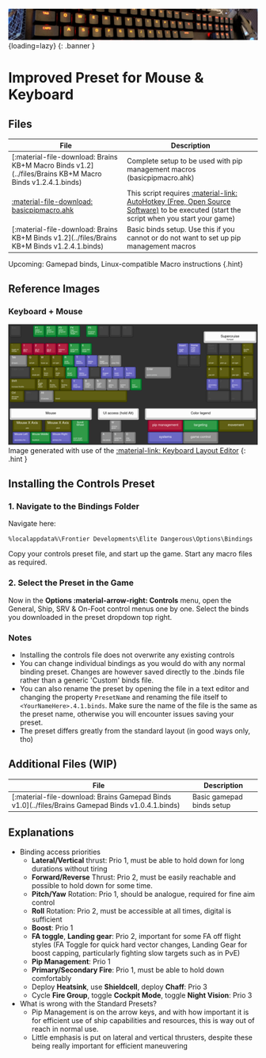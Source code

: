 ![Banner](../assets/banners/bannerkeyboard.jpg){loading=lazy}
{: .banner }

# Improved Preset for Mouse & Keyboard
## Files
|File|Description|
|-|-|
|[:material-file-download: Brains KB+M Macro Binds v1.2](../files/Brains KB+M Macro Binds v1.2.4.1.binds)|Complete setup to be used with pip management macros (basicpipmacro.ahk)|
|[:material-file-download: basicpipmacro.ahk](../files/basicpipmacro.ahk)|This script requires [:material-link: AutoHotkey (Free, Open Source Software)](https://www.autohotkey.com/) to be executed (start the script when you start your game)|
|[:material-file-download: Brains KB+M Binds v1.2](../files/Brains KB+M Binds v1.2.4.1.binds)|Basic binds setup. Use this if you cannot or do not want to set up pip management macros|

Upcoming: Gamepad binds, Linux-compatible Macro instructions
{.hint}

## Reference Images

### Keyboard + Mouse

[![Control Layout Diagram](../assets/keyboard-layout.png)](../assets/keyboard-layout.png)
Image generated with use of the [:material-link: Keyboard Layout Editor](http://www.keyboard-layout-editor.com/)
{: .hint }

## Installing the Controls Preset

### 1. Navigate to the Bindings Folder

Navigate here:

```
%localappdata%\Frontier Developments\Elite Dangerous\Options\Bindings
```

Copy your controls preset file, and start up the game. Start any macro files as required.

### 2. Select the Preset in the Game

Now in the **Options :material-arrow-right: Controls** menu, open the General, Ship, SRV & On-Foot control menus one by one. Select the binds you downloaded in the preset dropdown top right.
    
### Notes

* Installing the controls file does not overwrite any existing controls
* You can change individual bindings as you would do with any normal binding preset. Changes are however saved directly to the .binds file rather than a generic 'Custom' binds file.
* You can also rename the preset by opening the file in a text editor and changing the property `PresetName` and renaming the file itself to `<YourNameHere>.4.1.binds`. Make sure the name of the file is the same as the preset name, otherwise you will encounter issues saving your preset.
* The preset differs greatly from the standard layout (in good ways only, tho)


## Additional Files (WIP)

|File|Description|
|-|-|
|[:material-file-download: Brains Gamepad Binds v1.0](../files/Brains Gamepad Binds v1.0.4.1.binds)|Basic gamepad binds setup|


## Explanations

* Binding access priorities
    * **Lateral/Vertical** thrust: Prio 1, must be able to hold down for long durations without tiring
    * **Forward/Reverse** Thrust: Prio 2, must be easily reachable and possible to hold down for some time.
    * **Pitch/Yaw** Rotation: Prio 1, should be analogue, required for fine aim control
    * **Roll** Rotation: Prio 2, must be accessible at all times, digital is sufficient
    * **Boost**: Prio 1
    * **FA toggle**, **Landing gear**: Prio 2, important for some FA off flight styles (FA Toggle for quick hard vector changes, Landing Gear for boost capping, particularly fighting slow targets such as in PvE)
    * **Pip Management**: Prio 1
    * **Primary/Secondary Fire**: Prio 1, must be able to hold down comfortably
    * Deploy **Heatsink**, use **Shieldcell**, deploy **Chaff**: Prio 3
    * Cycle **Fire Group**, toggle **Cockpit Mode**, toggle **Night Vision**: Prio 3
* What is wrong with the Standard Presets?
    * Pip Management is on the arrow keys, and with how important it is for efficient use of ship capabilities and resources, this is way out of reach in normal use.
    * Little emphasis is put on lateral and vertical thrusters, despite these being really important for efficient maneuvering